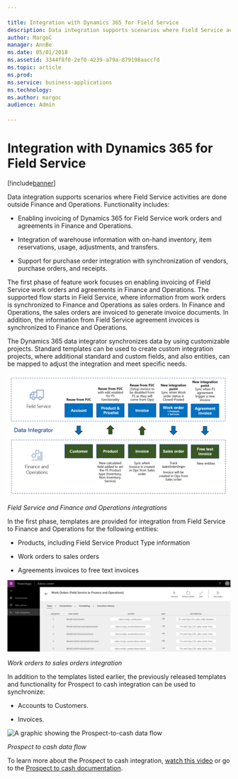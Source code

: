 ```yaml
---

title: Integration with Dynamics 365 for Field Service
description: Data integration supports scenarios where Field Service activities are done outside Finance and Operations.
author: MargoC
manager: AnnBe
ms.date: 05/01/2018
ms.assetid: 3344f8f0-2ef0-4239-a79a-879198aaccfd
ms.topic: article
ms.prod: 
ms.service: business-applications
ms.technology: 
ms.author: margoc
audience: Admin

---
```

#  Integration with Dynamics 365 for Field Service




[!include[banner](../../includes/banner.md)]

Data integration supports scenarios where Field Service activities are done
outside Finance and Operations. Functionality includes: 

-   Enabling invoicing of Dynamics 365 for Field Service work orders and
    agreements in Finance and Operations.

-   Integration of warehouse information with on-hand inventory, item
    reservations, usage, adjustments, and transfers. 

-   Support for purchase order integration with synchronization of vendors,
    purchase orders, and receipts.

The first phase of feature work focuses on enabling invoicing of Field Service
work orders and agreements in Finance and Operations. The supported flow starts
in Field Service, where information from work orders is synchronized to Finance
and Operations as sales orders. In Finance and Operations, the sales orders are
invoiced to generate invoice documents. In addition, the information from Field
Service agreement invoices is synchronized to Finance and Operations.

The Dynamics 365 data integrator synchronizes data by using customizable
projects. Standard templates can be used to create custom integration projects,
where additional standard and custom fields, and also entities, can be mapped to
adjust the integration and meet specific needs.

![A flow chart showing Field service and Finance and Operations integrations ](media/integration-dynamics365-field-service-1.png "A flow chart showing Field service and Finance and Operations integrations ")
<!-- FO_field_service_integration_B.png -->


*Field Service and Finance and Operations integrations*

In the first phase, templates are provided for integration from Field Service to
Finance and Operations for the following entities:

-   Products, including Field Service Product Type information

-   Work orders to sales orders

-   Agreements invoices to free text invoices

![A screenshot showing work orders to field service integration](media/integration-dynamics365-field-service-2.png "A screenshot showing work orders to field service integration")
<!-- FO_field_service_integration_A.png -->


*Work orders to sales orders integration*

In addition to the templates listed earlier, the previously released templates
and functionality for Prospect to cash integration can be used to synchronize:

-   Accounts to Customers.

-   Invoices.

![A graphic showing the Prospect-to-cash data flow
](media/integration-dynamics365-field-service-3.png "A graphic showing the Prospect-to-cash data flow
")
<!-- Picture 1 -->


*Prospect to cash data flow*

To learn more about the Prospect to cash integration, [watch this
video](https://youtu.be/AVV9x5x-XCg) or go to the [Prospect to cash
documentation](https://docs.microsoft.com/en-us/dynamics365/unified-operations/supply-chain/sales-marketing/prospect-to-cash).
